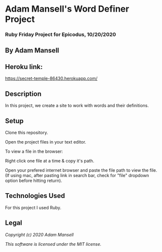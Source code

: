 # Adam Mansell's Word Definer Project

### Ruby Friday Project for Epicodus, 10/20/2020

## **By Adam Mansell**

## Heroku link:
https://secret-temple-86430.herokuapp.com/
## Description
In this project, we create a site to work with words and their definitions.

## Setup
Clone this repository.

Open the project files in your text editor.

To view a file in the browser:

Right click one file at a time & copy it's path.

Open your prefered internet browser and paste the file path to view the file.
(If using mac, after pasting link in search bar, check for "file" dropdown option before hitting return).

## Technologies Used
For this project I used Ruby.

## Legal
_Copyright (c) 2020 Adam Mansell_


_This software is licensed under the MIT license._
